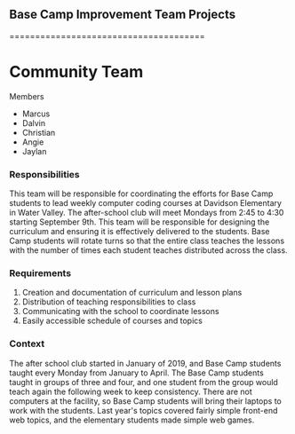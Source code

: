 ## Base Camp Improvement Team Projects
======================================

# Community Team

Members
* Marcus
* Dalvin
* Christian
* Angie
* Jaylan

### Responsibilities
This team will be responsible for coordinating the efforts for Base Camp students to lead weekly computer coding courses at Davidson Elementary in Water Valley. The after-school club will meet Mondays from 2:45 to 4:30 starting September 9th. This team will be responsible for designing the curriculum and ensuring it is effectively delivered to the students. Base Camp students will rotate turns so that the entire class teaches the lessons with the number of times each student teaches distributed across the class.

### Requirements
1. Creation and documentation of curriculum and lesson plans
2. Distribution of teaching responsibilities to class
3. Communicating with the school to coordinate lessons
4. Easily accessible schedule of courses and topics

### Context
The after school club started in January of 2019, and Base Camp students taught every Monday from January to April. The Base Camp students taught in groups of three and four, and one student from the group would teach again the following week to keep consistency. There are not computers at the facility, so Base Camp students will bring their laptops to work with the students. Last year's topics covered fairly simple front-end web topics, and the elementary students made simple web games.
